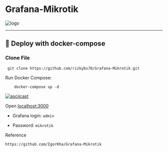 # Grafana-Mikrotik

![logo](https://repository-images.githubusercontent.com/366494855/c62052b8-17c2-47f2-a3ae-0e397a3ef074)


---

## 🐳 Deploy with docker-compose

### Clone File

```console
 git clone https://github.com/rizkybs70/Grafana-Mikrotik.git
```

Run Docker Compose:

```console
    docker-compose up -d
```

[![asciicast](https://asciinema.org/a/nOhuc7LvI6bRWbg7dcvqFQ4Kc.png)](https://asciinema.org/a/nOhuc7LvI6bRWbg7dcvqFQ4Kc)

Open [localhost:3000](http://localhost:3000)

* Grafana login: `admin`

* Password: `mikrotik`

Reference
```
https://github.com/IgorKha/Grafana-Mikrotik
```
